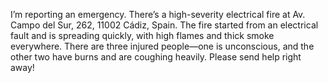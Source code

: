 
I’m reporting an emergency. There’s a high-severity electrical fire at Av. Campo del Sur, 262, 11002 Cádiz, Spain. The fire started from an electrical fault and is spreading quickly, with high flames and thick smoke everywhere. There are three injured people—one is unconscious, and the other two have burns and are coughing heavily. Please send help right away!